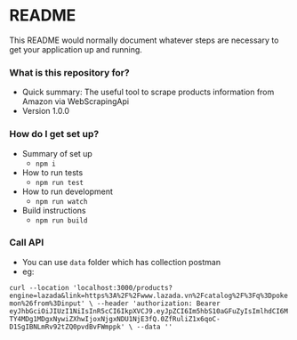 # README #

This README would normally document whatever steps are necessary to get your application up and running.

### What is this repository for? ###

* Quick summary: The useful tool to scrape products information from Amazon via WebScrapingApi
* Version 1.0.0 

### How do I get set up? ###

* Summary of set up
    * `npm i`
* How to run tests
    * `npm run test`
* How to run development 
    * `npm run watch`
* Build instructions
    * `npm run build`


### Call API
* You can use `data` folder which has collection postman 
* eg: 

`
curl --location 'localhost:3000/products?engine=lazada&link=https%3A%2F%2Fwww.lazada.vn%2Fcatalog%2F%3Fq%3Dpokemon%26from%3Dinput' \
--header 'authorization: Bearer eyJhbGciOiJIUzI1NiIsInR5cCI6IkpXVCJ9.eyJpZCI6Im5hbS10aGFuZyIsImlhdCI6MTY4MDg1MDgxNywiZXhwIjoxNjgxNDU1NjE3fQ.0ZfRuliZ1x6qoC-D1SgIBNLmRv92tZQ0pvdBvFWmppk' \
--data ''
`

